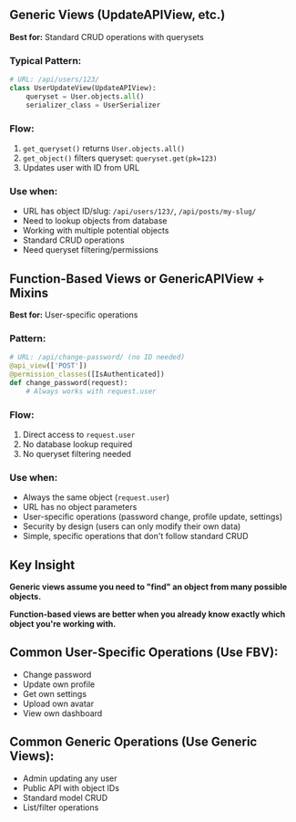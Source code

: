 ## Generic Views (UpdateAPIView, etc.)

**Best for:** Standard CRUD operations with querysets

### Typical Pattern:

```python
# URL: /api/users/123/
class UserUpdateView(UpdateAPIView):
    queryset = User.objects.all()
    serializer_class = UserSerializer
```

### Flow:

1. `get_queryset()` returns `User.objects.all()`
2. `get_object()` filters queryset: `queryset.get(pk=123)`
3. Updates user with ID from URL

### Use when:

- URL has object ID/slug: `/api/users/123/`, `/api/posts/my-slug/`
- Need to lookup objects from database
- Working with multiple potential objects
- Standard CRUD operations
- Need queryset filtering/permissions

## Function-Based Views or GenericAPIView + Mixins

**Best for:** User-specific operations

### Pattern:

```python
# URL: /api/change-password/ (no ID needed)
@api_view(['POST'])
@permission_classes([IsAuthenticated])
def change_password(request):
    # Always works with request.user
```

### Flow:

1. Direct access to `request.user`
2. No database lookup required
3. No queryset filtering needed

### Use when:

- Always the same object (`request.user`)
- URL has no object parameters
- User-specific operations (password change, profile update, settings)
- Security by design (users can only modify their own data)
- Simple, specific operations that don't follow standard CRUD

## Key Insight

**Generic views assume you need to "find" an object from many possible objects.**

**Function-based views are better when you already know exactly which object you're working with.**

## Common User-Specific Operations (Use FBV):

- Change password
- Update own profile
- Get own settings
- Upload own avatar
- View own dashboard

## Common Generic Operations (Use Generic Views):

- Admin updating any user
- Public API with object IDs
- Standard model CRUD
- List/filter operations